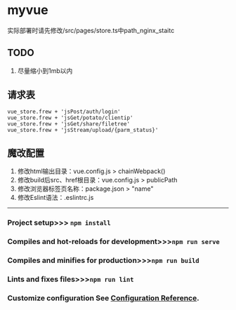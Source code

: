 # myvue

实际部署时请先修改/src/pages/store.ts中path_nginx_staitc

## TODO
1. 尽量缩小到1mb以内

## 请求表
```
vue_store.frew + 'jsPost/auth/login' 
vue_store.frew + 'jsGet/potato/clientip'
vue_store.frew + 'jsGet/share/filetree'
vue_store.frew + 'jsStream/upload/{parm_status}'
```

## 魔改配置
1. 修改html输出目录：vue.config.js > chainWebpack()  
2. 修改build后src、href根目录：vue.config.js > publicPath  
3. 修改浏览器标签页名称：package.json > "name"
4. 修改Eslint语法：.eslintrc.js

***
### Project setup>>>  ```npm install```
### Compiles and hot-reloads for development>>>```npm run serve```
### Compiles and minifies for production>>>```npm run build```
### Lints and fixes files>>>```npm run lint```
### Customize configuration  See [Configuration Reference](https://cli.vuejs.org/config/).
